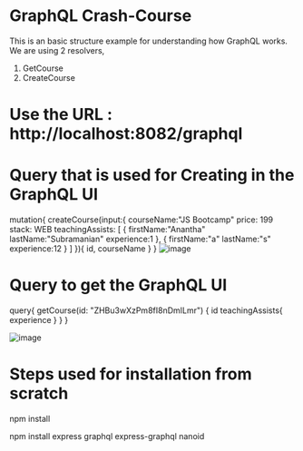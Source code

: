 # GraphQL Crash-Course

This is an basic structure example for understanding how GraphQL works.
We are using 2 resolvers, 

1. GetCourse
2. CreateCourse

# Use the URL : http://localhost:8082/graphql

# Query that is used for Creating in the GraphQL UI
mutation{
  createCourse(input:{
    courseName:"JS Bootcamp"
    price: 199
    stack: WEB
    teachingAssists: [
      {
        firstName:"Anantha"
        lastName:"Subramanian"
        experience:1
      },
      {
        firstName:"a"
        lastName:"s"
        experience:12
      }
    ]
  }){
    id,
    courseName
  }
}
![image](https://user-images.githubusercontent.com/35069575/123602184-1d74b500-d816-11eb-83d6-29d618272c71.png)


# Query to get the GraphQL UI
query{
  getCourse(id: "ZHBu3wXzPm8fI8nDmILmr") {
    id
    teachingAssists{
      experience
    }
  }
}

![image](https://user-images.githubusercontent.com/35069575/123602281-33827580-d816-11eb-9a9a-82dcfdbc3069.png)


# Steps used for installation from scratch

  npm install

  npm install express graphql express-graphql nanoid



